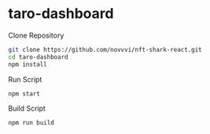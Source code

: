 # taro-dashboard

Clone Repository

```sh
git clone https://github.com/novvvi/nft-shark-react.git
cd taro-dashboard
npm install
```

Run Script

```sh
npm start
```

Build Script
```sh
npm run build
```